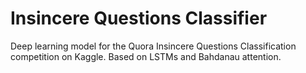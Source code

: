 # Insincere Questions Classifier
Deep learning model for the Quora Insincere Questions Classification competition on Kaggle. Based on LSTMs and Bahdanau attention.
